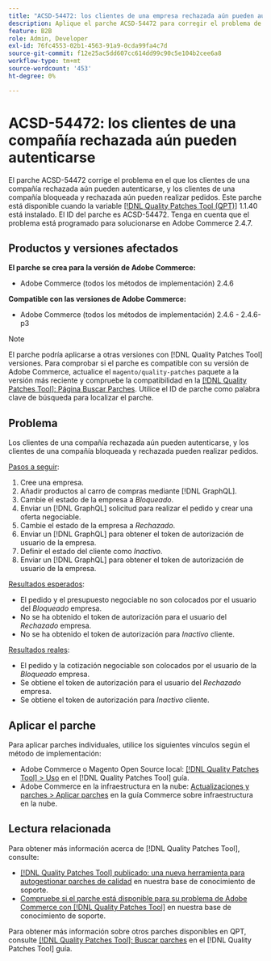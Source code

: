 ```yaml
---
title: "ACSD-54472: los clientes de una empresa rechazada aún pueden autenticarse"
description: Aplique el parche ACSD-54472 para corregir el problema de Adobe Commerce en el que los clientes de una compañía rechazada aún pueden autenticarse y los clientes de una compañía bloqueada y rechazada pueden realizar pedidos.
feature: B2B
role: Admin, Developer
exl-id: 76fc4553-02b1-4563-91a9-0cda99fa4c7d
source-git-commit: f12e25ac5dd607cc614dd99c90c5e104b2cee6a8
workflow-type: tm+mt
source-wordcount: '453'
ht-degree: 0%

---
```


# ACSD-54472: los clientes de una compañía rechazada aún pueden autenticarse

El parche ACSD-54472 corrige el problema en el que los clientes de una compañía rechazada aún pueden autenticarse, y los clientes de una compañía bloqueada y rechazada aún pueden realizar pedidos. Este parche está disponible cuando la variable [[!DNL Quality Patches Tool (QPT)]](/help/announcements/adobe-commerce-announcements/magento-quality-patches-released-new-tool-to-self-serve-quality-patches.md) 1.1.40 está instalado. El ID del parche es ACSD-54472. Tenga en cuenta que el problema está programado para solucionarse en Adobe Commerce 2.4.7.

## Productos y versiones afectados

**El parche se crea para la versión de Adobe Commerce:**

* Adobe Commerce (todos los métodos de implementación) 2.4.6

**Compatible con las versiones de Adobe Commerce:**

* Adobe Commerce (todos los métodos de implementación) 2.4.6 - 2.4.6-p3

>[!NOTE]
>
>El parche podría aplicarse a otras versiones con [!DNL Quality Patches Tool] versiones. Para comprobar si el parche es compatible con su versión de Adobe Commerce, actualice el `magento/quality-patches` paquete a la versión más reciente y compruebe la compatibilidad en la [[!DNL Quality Patches Tool]: Página Buscar Parches](https://experienceleague.adobe.com/tools/commerce-quality-patches/index.html). Utilice el ID de parche como palabra clave de búsqueda para localizar el parche.

## Problema

Los clientes de una compañía rechazada aún pueden autenticarse, y los clientes de una compañía bloqueada y rechazada pueden realizar pedidos.

<u>Pasos a seguir</u>:

1. Cree una empresa.
1. Añadir productos al carro de compras mediante [!DNL GraphQL].
1. Cambie el estado de la empresa a *Bloqueado*.
1. Enviar un [!DNL GraphQL] solicitud para realizar el pedido y crear una oferta negociable.
1. Cambie el estado de la empresa a *Rechazado*.
1. Enviar un [!DNL GraphQL] para obtener el token de autorización de usuario de la empresa.
1. Definir el estado del cliente como *Inactivo*.
1. Enviar un [!DNL GraphQL] para obtener el token de autorización de usuario de la empresa.

<u>Resultados esperados</u>:

* El pedido y el presupuesto negociable no son colocados por el usuario del *Bloqueado* empresa.
* No se ha obtenido el token de autorización para el usuario del *Rechazado* empresa.
* No se ha obtenido el token de autorización para *Inactivo* cliente.

<u>Resultados reales</u>:

* El pedido y la cotización negociable son colocados por el usuario de la *Bloqueado* empresa.
* Se obtiene el token de autorización para el usuario del *Rechazado* empresa.
* Se obtiene el token de autorización para *Inactivo* cliente.

## Aplicar el parche

Para aplicar parches individuales, utilice los siguientes vínculos según el método de implementación:

* Adobe Commerce o Magento Open Source local: [[!DNL Quality Patches Tool] > Uso](https://experienceleague.adobe.com/docs/commerce-operations/tools/quality-patches-tool/usage.html) en el [!DNL Quality Patches Tool] guía.
* Adobe Commerce en la infraestructura en la nube: [Actualizaciones y parches > Aplicar parches](https://experienceleague.adobe.com/docs/commerce-cloud-service/user-guide/develop/upgrade/apply-patches.html) en la guía Commerce sobre infraestructura en la nube.

## Lectura relacionada

Para obtener más información acerca de [!DNL Quality Patches Tool], consulte:

* [[!DNL Quality Patches Tool] publicado: una nueva herramienta para autogestionar parches de calidad](/help/announcements/adobe-commerce-announcements/magento-quality-patches-released-new-tool-to-self-serve-quality-patches.md) en nuestra base de conocimiento de soporte.
* [Compruebe si el parche está disponible para su problema de Adobe Commerce con [!DNL Quality Patches Tool]](/help/support-tools/patches-available-in-qpt-tool/check-patch-for-magento-issue-with-magento-quality-patches.md) en nuestra base de conocimiento de soporte.

Para obtener más información sobre otros parches disponibles en QPT, consulte [[!DNL Quality Patches Tool]: Buscar parches](https://experienceleague.adobe.com/tools/commerce-quality-patches/index.html) en el [!DNL Quality Patches Tool] guía.

